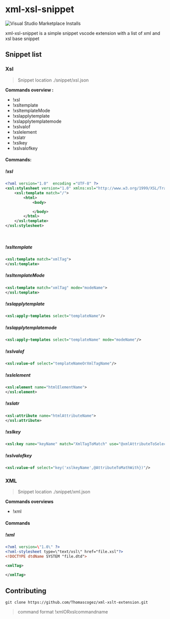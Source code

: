 # xml-xsl-snippet
![Visual Studio Marketplace Installs](https://img.shields.io/visual-studio-marketplace/i/wedzyou.xml-xsl-snippet)

xml-xsl-snippet is a simple snippet vscode extension with a list of xml and xsl base snippet 


## Snippet list

### Xsl

> Snippet location ./snippet/xsl.json

<b>Commands overview : </b>

* !xsl
* !xsltemplate
* !xsltemplateMode
* !xslapplytemplate
* !xslapplytemplatemode
* !xslvalof
* !xslelement
* !xslatr
* !xslkey
* !xslvalofkey



#### Commands:

##### !xsl

```xml
<?xml version="1.0"  encoding ="UTF-8" ?>
<xsl:stylesheet version="1.0" xmlns:xsl="http://www.w3.org/1999/XSL/Transform">
    <xsl:template match="/">
        <html>
            <body>

            </body>
        </html>
    </xsl:template>
</xsl:stylesheet>
```

​	

##### !xsltemplate

```xml
<xsl:template match="xmlTag">
</xsl:template>
```



##### !xsltemplateMode

```xml
<xsl:template match="xmlTag" mode="modeName">
</xsl:template>
```



##### !xslapplytemplate

```xml
<xsl:apply-templates select="templateName"/>
```



##### !xslapplytemplatemode

```xml
<xsl:apply-templates select="templateName" mode="modeName"/>
```



##### !xslvalof

```xml
<xsl:value-of select="templateNameOrXmlTagName"/>
```



##### !xslelement

```xml
<xsl:element name="htmlElementName">
</xsl:element>
```



##### !xslatr

```xml
<xsl:attribute name="htmlAttributeName">
</xsl:attribute>
```



##### !xslkey

```xml
<xsl:key name="keyName" match="XmlTagToMatch" use="@xmlAttributeToSelect" />
```



##### !xslvalofkey

```xml
<xsl:value-of select="key('xslkeyName',@AttributeToMathWith})"/>
```



### XML

> Snippet location ./snippet/xml.json



<b> Commands overviews </b>

* !xml



#### Commands

##### !xml

```xml
<?xml version=\"1.0\" ?>
<?xml-stylesheet type=\"text/xsl\" href="file.xsl"?>
<!DOCTYPE dtdName SYSTEM "file.dtd">

<xmlTag>
    
</xmlTag>
```



## Contributing

```shell
git clone https://github.com/Thomascogez/xml-xslt-extension.git
```



> command format !xmlORxslcommandname

